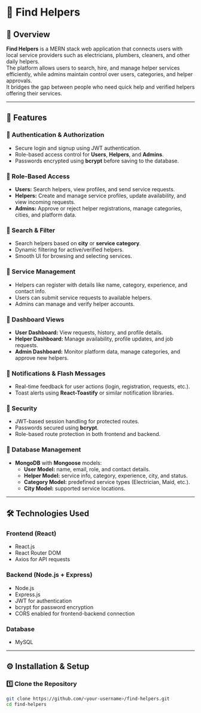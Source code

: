 # 🧰 Find Helpers

## 📌 Overview
**Find Helpers** is a MERN stack web application that connects users with local service providers such as electricians, plumbers, cleaners, and other daily helpers.  
The platform allows users to search, hire, and manage helper services efficiently, while admins maintain control over users, categories, and helper approvals.  
It bridges the gap between people who need quick help and verified helpers offering their services.

---

## 🚀 Features

### 🔹 Authentication & Authorization
- Secure login and signup using JWT authentication.
- Role-based access control for **Users**, **Helpers**, and **Admins**.
- Passwords encrypted using **bcrypt** before saving to the database.

### 🔹 Role-Based Access
- **Users:** Search helpers, view profiles, and send service requests.
- **Helpers:** Create and manage service profiles, update availability, and view incoming requests.
- **Admins:** Approve or reject helper registrations, manage categories, cities, and platform data.

### 🔹 Search & Filter
- Search helpers based on **city** or **service category**.
- Dynamic filtering for active/verified helpers.
- Smooth UI for browsing and selecting services.

### 🔹 Service Management
- Helpers can register with details like name, category, experience, and contact info.
- Users can submit service requests to available helpers.
- Admins can manage and verify helper accounts.

### 🔹 Dashboard Views
- **User Dashboard:** View requests, history, and profile details.
- **Helper Dashboard:** Manage availability, profile updates, and job requests.
- **Admin Dashboard:** Monitor platform data, manage categories, and approve new helpers.

### 🔹 Notifications & Flash Messages
- Real-time feedback for user actions (login, registration, requests, etc.).
- Toast alerts using **React-Toastify** or similar notification libraries.

### 🔹 Security
- JWT-based session handling for protected routes.
- Passwords secured using **bcrypt**.
- Role-based route protection in both frontend and backend.

### 🔹 Database Management
- **MongoDB** with **Mongoose** models:
  - **User Model:** name, email, role, and contact details.
  - **Helper Model:** service info, category, experience, city, and status.
  - **Category Model:** predefined service types (Electrician, Maid, etc.).
  - **City Model:** supported service locations.

---

## 🛠️ Technologies Used

### **Frontend (React)**
- React.js  
- React Router DOM  
- Axios for API requests  

### **Backend (Node.js + Express)**
- Node.js  
- Express.js  
- JWT for authentication  
- bcrypt for password encryption  
- CORS enabled for frontend-backend connection

### **Database**
- MySQL

---

## ⚙️ Installation & Setup

### 1️⃣ Clone the Repository
```bash
git clone https://github.com/<your-username>/find-helpers.git
cd find-helpers
